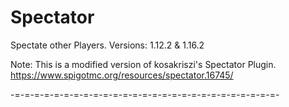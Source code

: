 # Spectator
Spectate other Players. 
Versions: 1.12.2 & 1.16.2

Note: This is a modified version of kosakriszi's Spectator Plugin. https://www.spigotmc.org/resources/spectator.16745/

-=-=-=-=-=-=-=-=-=-=-=-=-=-=-=-=-=-=-=-=-=-=-=-=-=-=-=-
